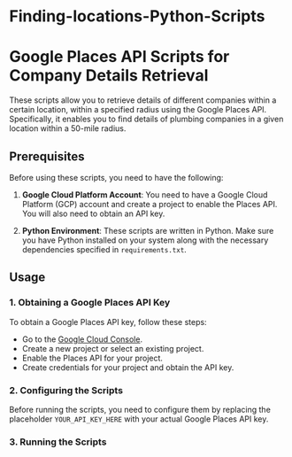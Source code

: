 # Finding-locations-Python-Scripts

# Google Places API Scripts for Company Details Retrieval

These scripts allow you to retrieve details of different companies within a certain location, within a specified radius using the Google Places API. Specifically, it enables you to find details of plumbing companies in a given location within a 50-mile radius.

## Prerequisites

Before using these scripts, you need to have the following:

1. **Google Cloud Platform Account**: You need to have a Google Cloud Platform (GCP) account and create a project to enable the Places API. You will also need to obtain an API key.

2. **Python Environment**: These scripts are written in Python. Make sure you have Python installed on your system along with the necessary dependencies specified in `requirements.txt`.

## Usage

### 1. Obtaining a Google Places API Key

To obtain a Google Places API key, follow these steps:

- Go to the [Google Cloud Console](https://console.cloud.google.com/).
- Create a new project or select an existing project.
- Enable the Places API for your project.
- Create credentials for your project and obtain the API key.

### 2. Configuring the Scripts

Before running the scripts, you need to configure them by replacing the placeholder `YOUR_API_KEY_HERE` with your actual Google Places API key.

### 3. Running the Scripts

